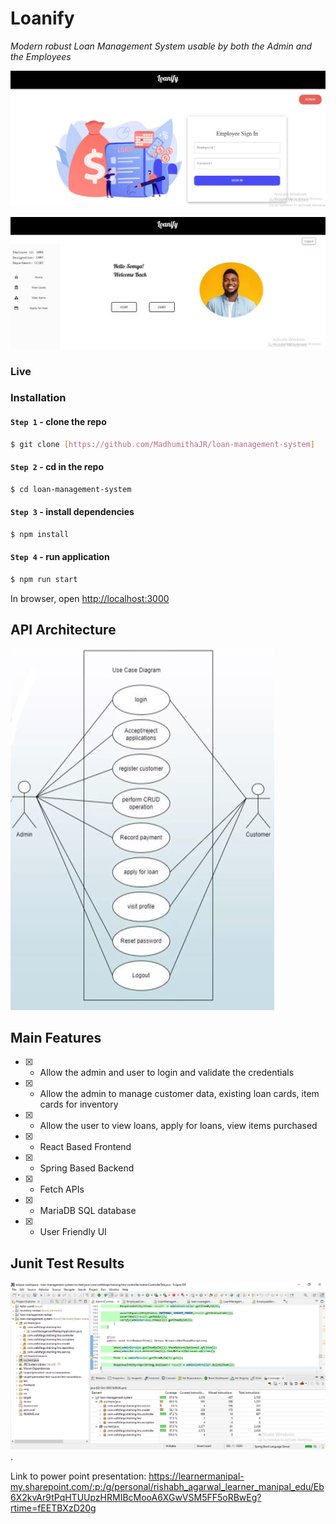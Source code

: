 # Loanify

*Modern robust Loan Management System usable by both the Admin and the Employees​*

![Sample App Image](./img/signin.jpeg)

![Sample App Image](./img/landingpage.jpeg)

### Live

### Installation

#### `Step 1` - clone the repo

```bash
$ git clone [https://github.com/MadhumithaJR/loan-management-system]
```

#### `Step 2` - cd in the repo

```bash
$ cd loan-management-system
```

#### `Step 3` - install dependencies

```bash
$ npm install
```

#### `Step 4` - run application

```bash
$ npm run start
```

In browser, open [http://localhost:3000](http://localhost:3000)


## API Architecture

![Sample App Image](./img/architecture.png)

## Main Features

- [x] - Allow the admin and user to login and validate the credentials​

- [x] - Allow the admin to manage customer data, existing loan cards, item cards for inventory​

- [x] - Allow the user to view loans, apply for loans, view items purchased​

- [x] - React Based Frontend

- [x] - Spring Based Backend

- [x] - Fetch APIs

- [x] - MariaDB SQL database

- [x] - User Friendly UI


## Junit Test Results

![Sample App Image](./img/junittest2.png).

Link to power point presentation:
https://learnermanipal-my.sharepoint.com/:p:/g/personal/rishabh_agarwal_learner_manipal_edu/Eb6X2kvAr9tPqHTUUpzHRMIBcMooA6XGwVSM5FF5oRBwEg?rtime=fEETBXzD20g

